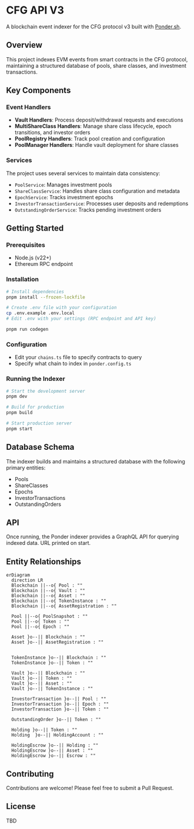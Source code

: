 # CFG API V3

A blockchain event indexer for the CFG protocol v3 built with [Ponder.sh](https://ponder.sh/).

## Overview

This project indexes EVM events from smart contracts in the CFG protocol, maintaining a structured database of pools, share classes, and investment transactions.

## Key Components

### Event Handlers

- **Vault Handlers**: Process deposit/withdrawal requests and executions
- **MultiShareClass Handlers**: Manage share class lifecycle, epoch transitions, and investor orders
- **PoolRegistry Handlers**: Track pool creation and configuration
- **PoolManager Handlers**: Handle vault deployment for share classes

### Services

The project uses several services to maintain data consistency:

- `PoolService`: Manages investment pools
- `ShareClassService`: Handles share class configuration and metadata
- `EpochService`: Tracks investment epochs
- `InvestorTransactionService`: Processes user deposits and redemptions
- `OutstandingOrderService`: Tracks pending investment orders

## Getting Started

### Prerequisites

- Node.js (v22+)
- Ethereum RPC endpoint

### Installation

```bash
# Install dependencies
pnpm install --frozen-lockfile

# Create .env file with your configuration
cp .env.example .env.local
# Edit .env with your settings (RPC endpoint and API key)

pnpm run codegen
```

### Configuration

- Edit your `chains.ts` file to specify contracts to query
- Specify what chain to index in `ponder.config.ts`

### Running the Indexer

```bash
# Start the development server
pnpm dev

# Build for production
pnpm build

# Start production server
pnpm start
```

## Database Schema

The indexer builds and maintains a structured database with the following primary entities:

- Pools
- ShareClasses
- Epochs
- InvestorTransactions
- OutstandingOrders

## API

Once running, the Ponder indexer provides a GraphQL API for querying indexed data. URL printed on start.

## Entity Relationships
```mermaid
erDiagram
  direction LR
  Blockchain ||--o{ Pool : ""
  Blockchain ||--o{ Vault : ""
  Blockchain ||--o{ Asset : ""
  Blockchain ||--o{ TokenInstance : ""
  Blockchain ||--o{ AssetRegistration : ""

  Pool ||--o{ PoolSnapshot : ""
  Pool ||--o{ Token : ""
  Pool ||--o{ Epoch : ""

  Asset }o--|| Blockchain : ""
  Asset }o--|| AssetRegistration : ""


  TokenInstance }o--|| Blockchain : ""
  TokenInstance }o--|| Token : ""

  Vault }o--|| Blockchain : ""
  Vault }o--|| Token : ""
  Vault }o--|| Asset : ""
  Vault }o--|| TokenInstance : ""

  InvestorTransaction }o--|| Pool : ""
  InvestorTransaction }o--|| Epoch : ""
  InvestorTransaction }o--|| Token : ""

  OutstandingOrder }o--|| Token : ""

  Holding }o--|| Token : ""
  Holding  }o--|| HoldingAccount : ""

  HoldingEscrow }o--|| Holding : ""
  HoldingEscrow }o--|| Asset : ""
  HoldingEscrow }o--|| Escrow : ""
```
## Contributing

Contributions are welcome! Please feel free to submit a Pull Request.

## License

TBD

